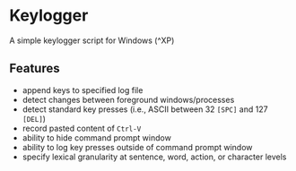 # Keylogger
A simple keylogger script for Windows (^XP)

## Features
- append keys to specified log file
- detect changes between foreground windows/processes
- detect standard key presses (i.e., ASCII between 32 `[SPC]` and 127 `[DEL]`)
- record pasted content of `Ctrl-V`
- ability to hide command prompt window
- ability to log key presses outside of command prompt window
- specify lexical granularity at sentence, word, action, or character levels
